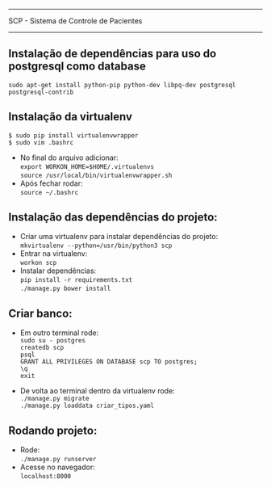 **************************************
SCP - Sistema de Controle de Pacientes
**************************************

Instalação de dependências para uso do postgresql como database<br />
---------------------------------------------------------------
  ``sudo apt-get install python-pip python-dev libpq-dev postgresql postgresql-contrib``<br />


Instalação da virtualenv<br />
------------------------
  ``$ sudo pip install virtualenvwrapper``<br />
  ``$ sudo vim .bashrc``<br />
* No final do arquivo adicionar:<br />
  ``export WORKON_HOME=$HOME/.virtualenvs``<br />
  ``source /usr/local/bin/virtualenvwrapper.sh``<br />
* Após fechar rodar:<br />
  ``source ~/.bashrc``<br />


Instalação das dependências do projeto:<br />
---------------------------------------
* Criar uma virtualenv para instalar dependências do projeto:<br />
  ``mkvirtualenv --python=/usr/bin/python3 scp``<br />
* Entrar na virtualenv:<br />
  ``workon scp``<br />
* Instalar dependências:<br />
  ``pip install -r requirements.txt``<br />
  ``./manage.py bower install``<br />


Criar banco:<br />
---------------------------------------
* Em outro terminal rode:<br />
  ``sudo su - postgres``<br />
  ``createdb scp``<br />
  ``psql``<br />
  ``GRANT ALL PRIVILEGES ON DATABASE scp TO postgres;``<br />
  ``\q``<br />
  ``exit``<br />

* De volta ao terminal dentro da virtualenv rode:<br />
  ``./manage.py migrate``<br />
  ``./manage.py loaddata criar_tipos.yaml``<br />

Rodando projeto:<br />
---------------------------------------
* Rode:<br />
  ``./manage.py runserver``<br />
* Acesse no navegador:<br />
  ``localhost:8000``<br />
